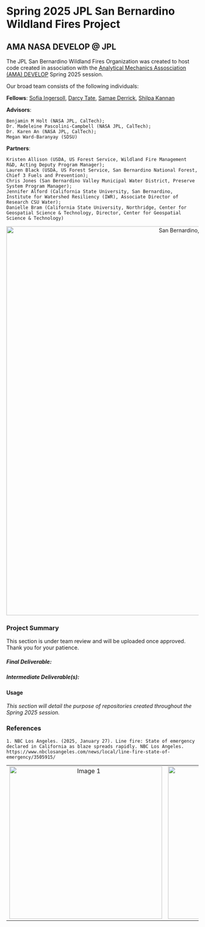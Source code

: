 # Spring 2025 JPL San Bernardino Wildland Fires Project
## AMA NASA DEVELOP @ JPL

The JPL San Bernardino Wildland Fires Organization was created to host code created in association with the [Analytical Mechanics Assosciation (AMA) DEVELOP](https://appliedsciences.nasa.gov/what-we-do/capacity-building/develop/projects) Spring 2025 session.

Our broad team consists of the following individuals: 

**Fellows**: [Sofia Ingersoll](https://github.com/saingersoll), [Darcy Tate](https://github.com/darcytate), [Samae Derrick](https://github.com/sameaderrick), [Shilpa Kannan](https://github.com/shilpa-kannan-11)

**Advisors**: 
```
Benjamin M Holt (NASA JPL, CalTech);
Dr. Madeleine Pascolini-Campbell (NASA JPL, CalTech);
Dr. Karen An (NASA JPL, CalTech);
Megan Ward-Baranyay (SDSU)
```
**Partners**:
```
Kristen Allison (USDA, US Forest Service, Wildland Fire Management R&D, Acting Deputy Program Manager);
Lauren Black (USDA, US Forest Service, San Bernardino National Forest, Chief 3 Fuels and Prevention); 
Chris Jones (San Bernardino Valley Municipal Water District, Preserve System Program Manager);
Jennifer Alford (California State University, San Bernardino, Institute for Watershed Resiliency (IWR), Associate Director of Research CSU Water);
Danielle Bram (California State University, Northridge, Center for Geospatial Science & Technology, Director, Center for Geospatial Science & Technology)
```
<div style="text-align: center;">
  <img src="https://github.com/user-attachments/assets/7e9dc7c0-06a1-4474-84a8-cdbecfe1a935" alt="San Bernardino, CA, Line Fire, 2024" width="1020">
</div>

### Project Summary

This section is under team review and will be uploaded once approved. Thank you for your patience. 


##### Final Deliverable:


##### Intermediate Deliverable(s):


#### Usage

*This section will detail the purpose of repositories created throughout the Spring 2025 session.*


### References
```
1. NBC Los Angeles. (2025, January 27). Line fire: State of emergency declared in California as blaze spreads rapidly. NBC Los Angeles. https://www.nbclosangeles.com/news/local/line-fire-state-of-emergency/3505915/
```

<table style="margin: auto; text-align: center;">
  <tr>
    <td><img src="https://github.com/user-attachments/assets/f8ad2b61-fd33-42d2-a9aa-140944702288" alt="Image 1" width="400"></td>
    <td><img src="https://github.com/user-attachments/assets/eb8f2e8d-51b0-404c-837a-379c84194a43" alt="Image 2" width="400"></td>
  </tr>
</table>
